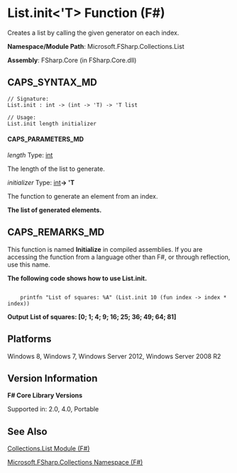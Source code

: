 # List.init<'T> Function (F#)

Creates a list by calling the given generator on each index.

**Namespace/Module Path**: Microsoft.FSharp.Collections.List

**Assembly**: FSharp.Core (in FSharp.Core.dll)


## CAPS_SYNTAX_MD

```
// Signature:
List.init : int -> (int -> 'T) -> 'T list

// Usage:
List.init length initializer
```

#### CAPS_PARAMETERS_MD
*length*
Type: [int](http://msdn.microsoft.com/en-us/library/025d5455-3622-4ea5-9573-3ecbd4ee1375)


The length of the list to generate.


*initializer*
Type: [int](http://msdn.microsoft.com/en-us/library/025d5455-3622-4ea5-9573-3ecbd4ee1375)**-&gt; 'T**


The function to generate an element from an index.



**The list of generated elements.**
## CAPS_REMARKS_MD
This function is named **Initialize** in compiled assemblies. If you are accessing the function from a language other than F#, or through reflection, use this name.

**The following code shows how to use List.init.**
```

    printfn "List of squares: %A" (List.init 10 (fun index -> index * index))
```

**Output**
**List of squares: [0; 1; 4; 9; 16; 25; 36; 49; 64; 81]**
## Platforms
Windows 8, Windows 7, Windows Server 2012, Windows Server 2008 R2


## Version Information
**F# Core Library Versions**

Supported in: 2.0, 4.0, Portable




## See Also
[Collections.List Module &#40;F&#35;&#41;](Collections.List+Module+%28F%23%29.md)

[Microsoft.FSharp.Collections Namespace &#40;F&#35;&#41;](Microsoft.FSharp.Collections+Namespace+%28F%23%29.md)

